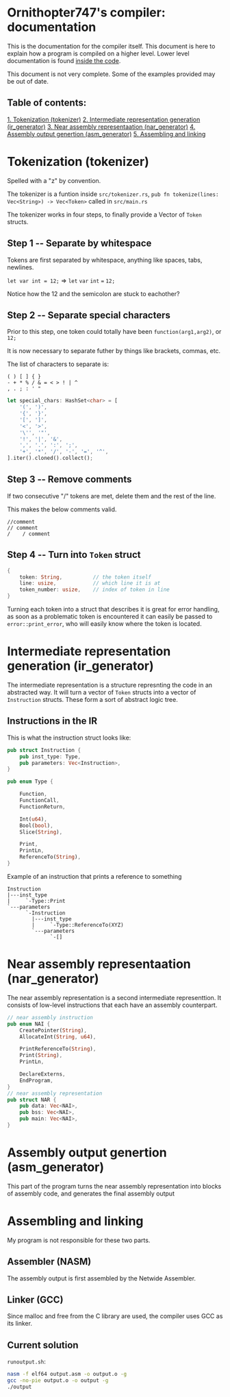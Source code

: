 # Ornithopter747's compiler: documentation

This is the documentation for the compiler itself. This document is here to explain how a program is compiled on a higher level. Lower level documentation is found [inside the code](../src/main.rs).

This document is not very complete. Some of the examples provided may be out of date.

## Table of contents:

[1. Tokenization (tokenizer)](#tokenization-tokenizer)
[2. Intermediate representation generation (ir\_generator)](#intermediate-representation-generation-ir_generator)
[3. Near assembly representaation (nar\_generator)](#near-assembly-representaation-nar_generator)
[4. Assembly output genertion (asm\_generator)](#assembly-output-genertion-asm_generator)
[5. Assembling and linking](#assembling-and-linking)

# Tokenization (tokenizer)

Spelled with a "z" by convention.

The tokenizer is a funtion inside `src/tokenizer.rs`, `pub fn tokenize(lines: Vec<String>) -> Vec<Token>` called in `src/main.rs`

The tokenizer works in four steps, to finally provide a Vector of `Token` structs.

## Step 1 -- Separate by whitespace

Tokens are first separated by whitespace, anything like spaces, tabs, newlines.

`let var int = 12;` => `let` `var` `int` `=` `12;`

Notice how the 12 and the semicolon are stuck to eachother?

## Step 2 -- Separate special characters

Prior to this step, one token could totally have been `function(arg1,arg2)`, or `12;`

It is now necessary to separate futher by things like brackets, commas, etc.

The list of characters to separate is:

```
( ) [ ] { }
- + * % / & = < > ! | ^
, . ; : ' "
```
```rust
let special_chars: HashSet<char> = [
    '(', ')',                       
    '{', '}',                       
    '[', ']',                       
    '<', '>',                       
    '\'', '"',                      
    '!', '|', '&',                  
    ',', '.', ':', ';',
    '+', '*', '/', '-', '=', '^',
].iter().cloned().collect();
```

## Step 3 -- Remove comments

If two consecutive "/" tokens are met, delete them and the rest of the line.

This makes the below comments valid.
```
//comment
// comment
/    / comment
```


## Step 4 -- Turn into `Token` struct

```rust
{
    token: String,          // the token itself
    line: usize,            // which line it is at
    token_number: usize,    // index of token in line
}
```

Turning each token into a struct that describes it is great for error handling, as soon as a problematic token is encountered it can easily be passed to `error::print_error`, who will easily know where the token is located.

# Intermediate representation generation (ir_generator)

The intermediate representation is a structure represnting the code in an abstracted way. It will turn a vector of `Token` structs into a vector of `Instruction` structs. These form a sort of abstract logic tree.

## Instructions in the IR

This is what the instruction struct looks like:

```rust
pub struct Instruction {
    pub inst_type: Type,
    pub parameters: Vec<Instruction>,
}

pub enum Type {

    Function,
    FunctionCall,       
    FunctionReturn,     

    Int(u64),
    Bool(bool),
    Slice(String),

    Print,
    PrintLn,
    ReferenceTo(String),
}
```

Example of an instruction that prints a reference to something
```
Instruction
|---inst_type
|     `-Type::Print
`---parameters
      `-Instruction
        |---inst_type
        |     `-Type::ReferenceTo(XYZ)
        `---parameters
              `-[]
```

# Near assembly representaation (nar_generator)

The near assembly representation is a second intermediate representtion. It consists of low-level instructions that each have an assembly counterpart.

```rust
// near assembly instruction
pub enum NAI {
    CreatePointer(String),
    AllocateInt(String, u64),

    PrintReferenceTo(String),
    Print(String),
    PrintLn,

    DeclareExterns,
    EndProgram,
}
// near assembly representation
pub struct NAR {
    pub data: Vec<NAI>,
    pub bss: Vec<NAI>,
    pub main: Vec<NAI>,
}
```

# Assembly output genertion (asm_generator)

This part of the program turns the near assembly representation into blocks of assembly code, and generates the final assembly output

# Assembling and linking

My program is not responsible for these two parts.

## Assembler (NASM)

The assembly output is first assembled by the Netwide Assembler.

## Linker (GCC)

Since malloc and free from the C library are used, the compiler uses GCC as its linker.

## Current solution

`runoutput.sh`:
```sh
nasm -f elf64 output.asm -o output.o -g
gcc -no-pie output.o -o output -g
./output
```